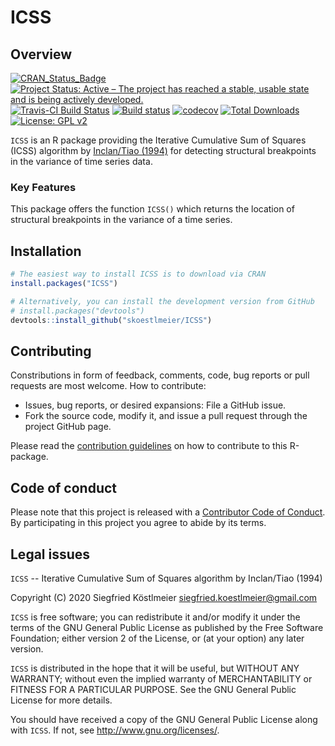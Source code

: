 # ICSS

Overview
--------
[![CRAN_Status_Badge](http://www.r-pkg.org/badges/version/ICSS)](https://cran.r-project.org/package=ICSS)
[![Project Status: Active – The project has reached a stable, usable state and is being actively developed.](http://www.repostatus.org/badges/latest/active.svg)](http://www.repostatus.org/#active)
[![Travis-CI Build Status](https://travis-ci.org/skoestlmeier/ICSS.svg?branch=master)](https://travis-ci.org/skoestlmeier/ICSS)
[![Build status](https://ci.appveyor.com/api/projects/status/nsrpduvdn28gf78r?svg=true)](https://ci.appveyor.com/project/skoestlmeier/ICSS)
[![codecov](https://codecov.io/gh/skoestlmeier/ICSS/branch/master/graph/badge.svg)](https://codecov.io/gh/skoestlmeier/ICSS)
[![Total Downloads](https://cranlogs.r-pkg.org/badges/grand-total/ICSS?color=blue)](https://CRAN.R-project.org/package=ICSS)
[![License: GPL v2](https://img.shields.io/badge/License-GPL%20v2-blue.svg)](https://www.gnu.org/licenses/old-licenses/gpl-2.0.en.html)

`ICSS` is an R package providing the Iterative Cumulative Sum of Squares (ICSS) algorithm by [Inclan/Tiao (1994)](https://www.jstor.org/stable/2290916) for detecting structural breakpoints in the variance of time series data.

### Key Features
This package offers the function `ICSS()` which returns the location of structural breakpoints in the variance of a time series.

Installation
------------
```r
# The easiest way to install ICSS is to download via CRAN
install.packages("ICSS")

# Alternatively, you can install the development version from GitHub
# install.packages("devtools")
devtools::install_github("skoestlmeier/ICSS")
```

Contributing
------------
Constributions in form of feedback, comments, code, bug reports or pull requests are most welcome. How to contribute:

* Issues, bug reports, or desired expansions: File a GitHub issue.
* Fork the source code, modify it, and issue a pull request through the project GitHub page.

Please read the [contribution guidelines](CONTRIBUTING.md) on how to contribute to this R-package.

Code of conduct
------------
Please note that this project is released with a [Contributor Code of Conduct](CODE_OF_CONDUCT.md). By participating in this project you agree to abide by its terms.

Legal issues
------------
`ICSS` -- Iterative Cumulative Sum of Squares algorithm by Inclan/Tiao (1994)

Copyright (C) 2020  Siegfried Köstlmeier <siegfried.koestlmeier@gmail.com>

`ICSS` is free software; you can redistribute it and/or
modify it under the terms of the GNU General Public License
as published by the Free Software Foundation; either version 2
of the License, or (at your option) any later version.

`ICSS` is distributed in the hope that it will be useful,
but WITHOUT ANY WARRANTY; without even the implied warranty of
MERCHANTABILITY or FITNESS FOR A PARTICULAR PURPOSE. See the
GNU General Public License for more details.

You should have received a copy of the GNU General Public License
along with `ICSS`. If not, see <http://www.gnu.org/licenses/>.
